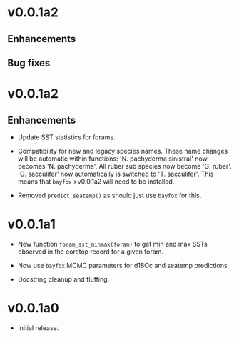 # v0.0.1a2

## Enhancements


## Bug fixes


# v0.0.1a2

## Enhancements

* Update SST statistics for forams.

* Compatibility for new and legacy species names. These name changes will be automatic within functions: 
  'N. pachyderma sinistral' now becomes 'N. pachyderma'. All ruber sub species now become 
  'G. ruber'. 'G. sacculifer' now automatically is switched to 'T. sacculifer'. This means that 
  `bayfox` >v0.0.1a2 will need to be installed.
  
* Removed `predict_seatemp()` as should just use `bayfox` for this.


# v0.0.1a1

* New function `foram_sst_minmax(foram)` to get min and max SSTs observed in the 
    coretop record for a given foram.

* Now use `bayfox` MCMC parameters for d18Oc and seatemp predictions.

* Docstring cleanup and fluffing.


# v0.0.1a0

* Initial release.
